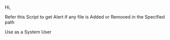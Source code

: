 Hi,

Refer this Script to get Alert if any file is Added or Removed in the Specified path

Use as a System User